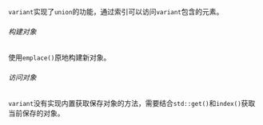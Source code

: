 `variant`实现了`union`的功能，通过索引可以访问`variant`包含的元素。

###### 构建对象

使用`emplace()`原地构建新对象。

###### 访问对象

`variant`没有实现内置获取保存对象的方法，需要结合`std::get()`和`index()`获取当前保存的对象。